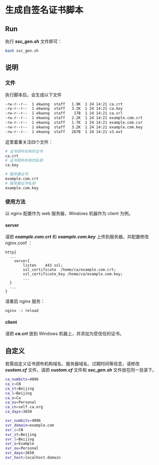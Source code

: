 # 生成自签名证书脚本

## Run

执行 ***ssc_gen.sh*** 文件即可：

   ```bash
   bash ssc_gen.sh
   ```

## 说明

### 文件

执行脚本后，会生成以下文件

```bash
-rw-r--r--  1 ekwong  staff   1.9K  1 24 14:21 ca.crt
-rw-r--r--  1 ekwong  staff   3.2K  1 24 14:21 ca.key
-rw-r--r--  1 ekwong  staff    17B  1 24 14:21 ca.srl
-rw-r--r--  1 ekwong  staff   2.2K  1 24 14:21 example.com.crt
-rw-r--r--  1 ekwong  staff   1.7K  1 24 14:21 example.com.csr
-rw-r--r--  1 ekwong  staff   3.2K  1 24 14:21 example.com.key
-rw-r--r--  1 ekwong  staff   267B  1 24 14:21 v3.ext
```

这里着重关注四个文件：

```bash
# 证书颁布机构的证书
ca.crt
# 证书颁布机构的私钥
ca.key

# 服务器证书
example.com.crt
# 服务器证书私钥
example.com.key
```

### 使用方法

以 nginx 配置作为 web 服务器，Windows 机器作为 client 为例。

#### server

请把 ***example.com.crt*** 和 ***example.com.key*** 上传到服务器，并配置修改 nginx.conf ：

```nginx
http{
  ...
    server{
        listen    443 ssl;
        ssl_certificate  /home/ca/example.com.crt;
        ssl_certificate_key /home/ca/example.com.key;
        ...
  }
  ...
}
```

请重启 nginx 服务：

```bash
nginx -s reload
```

#### client

请把 ***ca.crt*** 放到 Windows 机器上，并添加为受信任的证书。


## 自定义

若需自定义证书颁布机构域名、服务器域名、过期时间等信息，请修改 ***custom.cf*** 文件，请把 ***custom.cf*** 文件和 ***ssc_gen.sh*** 文件放在同一目录下。

```bash
ca_numbits=4096
ca_c=CN
ca_st=Beijing
ca_l=Beijing
ca_o=Ca
ca_ou=Personal
ca_cn=self.ca.org
ca_days=3650

svr_numbits=4096
svr_domain=example.com
svr_c=CN
svr_st=Beijing
svr_l=Beijing
svr_o=Example
svr_ou=Personal
svr_days=3650
svr_host=localhost.domain

```

